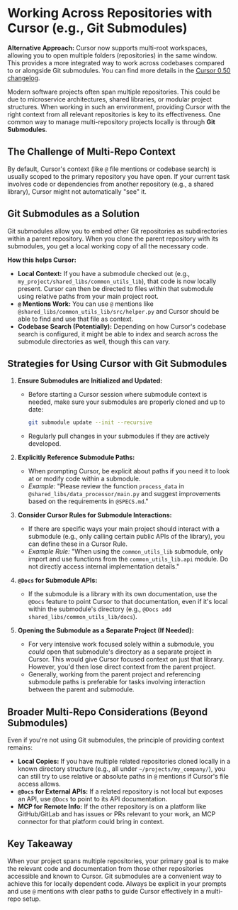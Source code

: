# Working Across Repositories with Cursor (e.g., Git Submodules)

**Alternative Approach:** Cursor now supports multi-root workspaces, allowing you to open multiple folders (repositories) in the same window. This provides a more integrated way to work across codebases compared to or alongside Git submodules. You can find more details in the [Cursor 0.50 changelog](https://www.cursor.com/changelog/0-50).

Modern software projects often span multiple repositories. This could be due to microservice architectures, shared libraries, or modular project structures. When working in such an environment, providing Cursor with the right context from all relevant repositories is key to its effectiveness. One common way to manage multi-repository projects locally is through **Git Submodules**.

## The Challenge of Multi-Repo Context

By default, Cursor's context (like `@` file mentions or codebase search) is usually scoped to the primary repository you have open. If your current task involves code or dependencies from another repository (e.g., a shared library), Cursor might not automatically "see" it.

## Git Submodules as a Solution

Git submodules allow you to embed other Git repositories as subdirectories within a parent repository. When you clone the parent repository with its submodules, you get a local working copy of all the necessary code.

**How this helps Cursor:**

-   **Local Context:** If you have a submodule checked out (e.g., `my_project/shared_libs/common_utils_lib`), that code is now locally present. Cursor can then be directed to files within that submodule using relative paths from your main project root.
-   **`@` Mentions Work:** You can use `@` mentions like `@shared_libs/common_utils_lib/src/helper.py` and Cursor should be able to find and use that file as context.
-   **Codebase Search (Potentially):** Depending on how Cursor's codebase search is configured, it might be able to index and search across the submodule directories as well, though this can vary.

## Strategies for Using Cursor with Git Submodules

1.  **Ensure Submodules are Initialized and Updated:**
    *   Before starting a Cursor session where submodule context is needed, make sure your submodules are properly cloned and up to date:
        ```bash
        git submodule update --init --recursive
        ```
    *   Regularly pull changes in your submodules if they are actively developed.

2.  **Explicitly Reference Submodule Paths:**
    *   When prompting Cursor, be explicit about paths if you need it to look at or modify code within a submodule.
    *   *Example:* "Please review the function `process_data` in `@shared_libs/data_processor/main.py` and suggest improvements based on the requirements in `@SPECS.md`."

3.  **Consider Cursor Rules for Submodule Interactions:**
    *   If there are specific ways your main project should interact with a submodule (e.g., only calling certain public APIs of the library), you can define these in a Cursor Rule.
    *   *Example Rule:* "When using the `common_utils_lib` submodule, only import and use functions from the `common_utils_lib.api` module. Do not directly access internal implementation details."

4.  **`@Docs` for Submodule APIs:**
    *   If the submodule is a library with its own documentation, use the `@Docs` feature to point Cursor to that documentation, even if it's local within the submodule's directory (e.g., `@Docs add shared_libs/common_utils_lib/docs`).

5.  **Opening the Submodule as a Separate Project (If Needed):**
    *   For very intensive work focused solely within a submodule, you *could* open that submodule's directory as a separate project in Cursor. This would give Cursor focused context on just that library. However, you'd then lose direct context from the parent project.
    *   Generally, working from the parent project and referencing submodule paths is preferable for tasks involving interaction between the parent and submodule.

## Broader Multi-Repo Considerations (Beyond Submodules)

Even if you're not using Git submodules, the principle of providing context remains:

-   **Local Copies:** If you have multiple related repositories cloned locally in a known directory structure (e.g., all under `~/projects/my_company/`), you can still try to use relative or absolute paths in `@` mentions if Cursor's file access allows.
-   **`@Docs` for External APIs:** If a related repository is not local but exposes an API, use `@Docs` to point to its API documentation.
-   **MCP for Remote Info:** If the other repository is on a platform like GitHub/GitLab and has issues or PRs relevant to your work, an MCP connector for that platform could bring in context.

## Key Takeaway

When your project spans multiple repositories, your primary goal is to make the relevant code and documentation from those other repositories accessible and known to Cursor. Git submodules are a convenient way to achieve this for locally dependent code. Always be explicit in your prompts and use `@` mentions with clear paths to guide Cursor effectively in a multi-repo setup. 